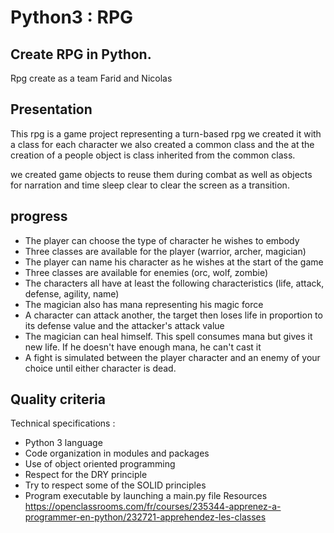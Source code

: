 # Python3 : RPG
## Create  RPG in Python.
Rpg create as a team Farid and Nicolas

## Presentation

This rpg is a game project representing a turn-based rpg
we created it with a class for each character
we also created a common class and the at the creation of a people object is class inherited from
the common class.

we created game objects to reuse them during combat
as well as objects for narration and time sleep clear to clear the screen as a transition.

## progress

- The player can choose the type of character he wishes to embody
- Three classes are available for the player (warrior, archer, magician)
- The player can name his character as he wishes at the start of the game
- Three classes are available for enemies (orc, wolf, zombie)
- The characters all have at least the following characteristics (life, attack, defense, agility, name)
- The magician also has mana representing his magic force
- A character can attack another, the target then loses life in proportion to its defense value and the attacker's attack value
- The magician can heal himself. This spell consumes mana but gives it new life. If he doesn't have enough mana, he can't cast it
- A fight is simulated between the player character and an enemy of your choice until either character is dead.
## Quality criteria
Technical specifications :
- Python 3 language
- Code organization in modules and packages
- Use of object oriented programming
- Respect for the DRY principle
- Try to respect some of the SOLID principles
- Program executable by launching a main.py file
Resources
https://openclassrooms.com/fr/courses/235344-apprenez-a-programmer-en-python/232721-apprehendez-les-classes
